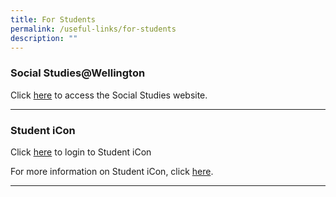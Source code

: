 ```yaml
---
title: For Students
permalink: /useful-links/for-students
description: ""
---
```

### Social Studies@Wellington

Click [here](https://sites.google.com/view/wtps-socialstudies/home) to access the Social Studies website.

---------------

### Student iCon

Click [here](https://workspace.google.com/dashboard) to login to Student iCon

For more information on Student iCon, click [here](https://wellingtonpri.moe.edu.sg/useful-links/for-students/student-icon).

------------